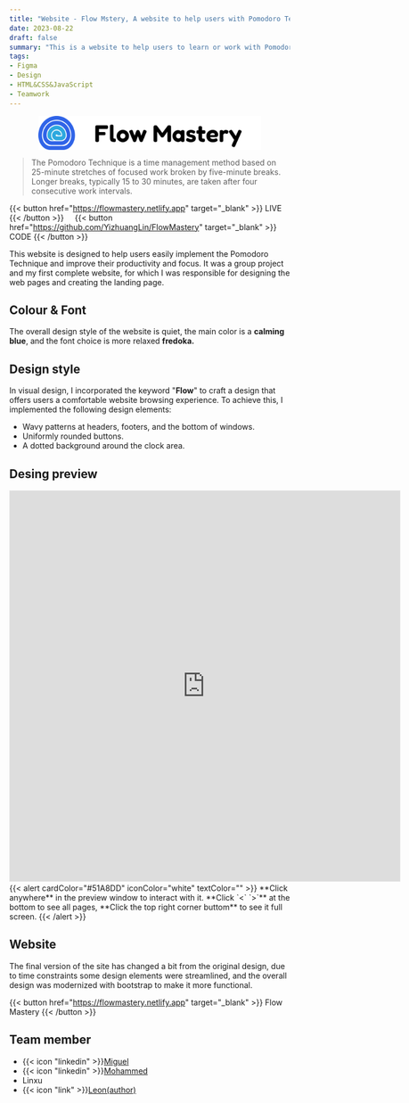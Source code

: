```yaml
---
title: "Website - Flow Mstery, A website to help users with Pomodoro Technique"
date: 2023-08-22
draft: false
summary: "This is a website to help users to learn or work with Pomodoro Technique. Includes a complete visual design and a complete web project realized in Javascript. "
tags:
- Figma
- Design
- HTML&CSS&JavaScript
- Teamwork
---
```


<img src="flowMastery-Logo.png" alt="flowMastery" width=400px style="display: block; margin-left: auto; margin-right: auto;">

>The Pomodoro Technique is a time management method based on 25-minute stretches of focused work broken by five-minute breaks. Longer breaks, typically 15 to 30 minutes, are taken after four consecutive work intervals.

{{< button  href="https://flowmastery.netlify.app" target="_blank" >}}
LIVE
{{< /button >}} &nbsp;&nbsp;&nbsp; {{< button href="https://github.com/YizhuangLin/FlowMastery" target="_blank" >}}
CODE
{{< /button >}}

This website is designed to help users easily implement the Pomodoro Technique and improve their productivity and focus. It was a group project and my first complete website, for which I was responsible for designing the web pages and creating the landing page.

## Colour & Font

The overall design style of the website is quiet, the main color is a **calming blue**, and the font choice is more relaxed **fredoka.**

## Design style

In visual design, I incorporated the keyword "**Flow**" to craft a design that offers users a comfortable website browsing experience. To achieve this, I implemented the following design elements:

- Wavy patterns at headers, footers, and the bottom of windows.
- Uniformly rounded buttons.
- A dotted background around the clock area.

## Desing preview

<iframe style="border: 1px solid rgba(0, 0, 0, 0.1);" width="700" height="700" src="https://www.figma.com/embed?embed_host=share&url=https%3A%2F%2Fwww.figma.com%2Fproto%2Fuik2hAOX8okeGLnXrF62zj%2FFlowMastery%3Fpage-id%3D0%253A1%26type%3Ddesign%26node-id%3D132-474%26viewport%3D2747%252C279%252C0.34%26t%3DKiUA0aI3eb5JJAle-1%26scaling%3Dscale-down-width%26starting-point-node-id%3D90%253A1022%26mode%3Ddesign" allowfullscreen></iframe>
{{< alert cardColor="#51A8DD" iconColor="white" textColor="" >}}
**Click anywhere** in the preview window to interact with it. **Click  `<` `>`** at the bottom to see all pages, **Click the top right corner buttom** to see it full screen.
{{< /alert >}}

## 

## Website
The final version of the site has changed a bit from the original design, due to time constraints some design elements were streamlined, and the overall design was modernized with bootstrap to make it more functional.

{{< button  href="https://flowmastery.netlify.app" target="_blank" >}}
Flow Mastery
{{< /button >}} 

## Team member
- {{< icon "linkedin" >}}[Miguel](https://www.linkedin.com/in/miguel-louis-139949238/) 
- {{< icon "linkedin" >}}[Mohammed](https://www.linkedin.com/in/medelghali/)
- Linxu
- {{< icon "link" >}}[Leon(author) ](https://cestduleon.dev)


